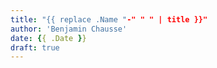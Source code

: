 ```yaml
---
title: "{{ replace .Name "-" " " | title }}"
author: 'Benjamin Chausse'
date: {{ .Date }}
draft: true
---
```

